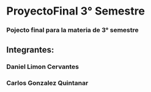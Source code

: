 # ProyectoFinal 3° Semestre
### Pojecto final para la materia de 3° semestre

## Integrantes:
### Daniel Limon Cervantes
### Carlos Gonzalez Quintanar

